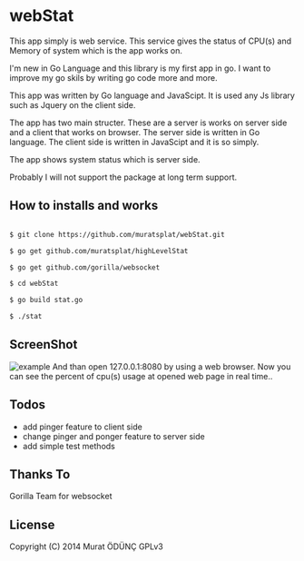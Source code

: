 webStat
=============

This app simply is web service. This service gives the status of CPU(s) and Memory of system which is the app works on.


I'm new in Go Language and this library is my first app in go. I want to improve my go skils by writing go code more and more.

This app was written by Go language and JavaScipt. It is used any Js library such as Jquery on the client side. 

The app has two main structer. These are a server is works on server side  and a client that works on browser. The server side is written in Go language. The client side is written in JavaScipt  and it is so simply.

The app shows system status which is server side.

Probably I will not support the package at long term support.

How to installs and works
------------

```sh

$ git clone https://github.com/muratsplat/webStat.git

$ go get github.com/muratsplat/highLevelStat

$ go get github.com/gorilla/websocket

$ cd webStat

$ go build stat.go

$ ./stat

```
ScreenShot
----------
![example](https://github.com/muratsplat/webStat/blob/master/screenshots/webstat.gif)
And than open 127.0.0.1:8080 by using a web browser. Now you can see the percent of cpu(s) usage at opened web page in real time..

Todos
----
* add pinger feature to client side
* change pinger and ponger feature to server side
* add simple test methods

Thanks To
---------
Gorilla Team for websocket

License
--------
Copyright (C) 2014 Murat ÖDÜNÇ  GPLv3

